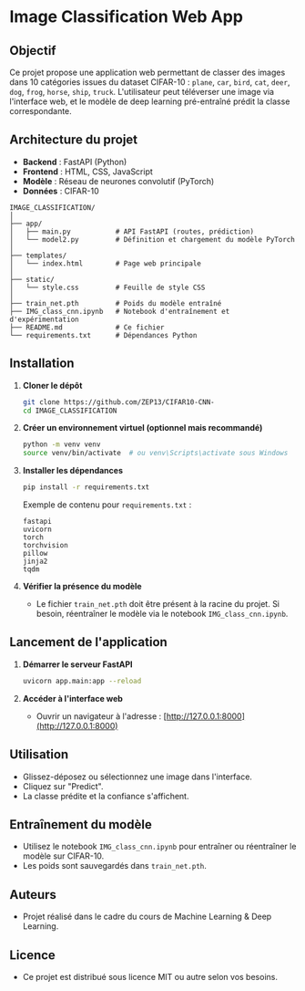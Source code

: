# Image Classification Web App

## Objectif

Ce projet propose une application web permettant de classer des images dans 10 catégories issues du dataset CIFAR-10 : `plane`, `car`, `bird`, `cat`, `deer`, `dog`, `frog`, `horse`, `ship`, `truck`. L'utilisateur peut téléverser une image via l'interface web, et le modèle de deep learning pré-entraîné prédit la classe correspondante.

## Architecture du projet

- **Backend** : FastAPI (Python)
- **Frontend** : HTML, CSS, JavaScript
- **Modèle** : Réseau de neurones convolutif (PyTorch)
- **Données** : CIFAR-10

```
IMAGE_CLASSIFICATION/
│
├── app/
│   ├── main.py           # API FastAPI (routes, prédiction)
│   └── model2.py         # Définition et chargement du modèle PyTorch
│
├── templates/
│   └── index.html        # Page web principale
│
├── static/
│   └── style.css         # Feuille de style CSS
│
├── train_net.pth         # Poids du modèle entraîné
├── IMG_class_cnn.ipynb   # Notebook d'entraînement et d'expérimentation
├── README.md             # Ce fichier
└── requirements.txt      # Dépendances Python
```

## Installation

1. **Cloner le dépôt**

   ```bash
   git clone https://github.com/ZEP13/CIFAR10-CNN-
   cd IMAGE_CLASSIFICATION
   ```

2. **Créer un environnement virtuel (optionnel mais recommandé)**

   ```bash
   python -m venv venv
   source venv/bin/activate  # ou venv\Scripts\activate sous Windows
   ```

3. **Installer les dépendances**

   ```bash
   pip install -r requirements.txt
   ```

   Exemple de contenu pour `requirements.txt` :

   ```
   fastapi
   uvicorn
   torch
   torchvision
   pillow
   jinja2
   tqdm
   ```

4. **Vérifier la présence du modèle**
   - Le fichier `train_net.pth` doit être présent à la racine du projet. Si besoin, réentraîner le modèle via le notebook `IMG_class_cnn.ipynb`.

## Lancement de l'application

1. **Démarrer le serveur FastAPI**

   ```bash
   uvicorn app.main:app --reload
   ```

2. **Accéder à l'interface web**
   - Ouvrir un navigateur à l'adresse : [http://127.0.0.1:8000](http://127.0.0.1:8000)

## Utilisation

- Glissez-déposez ou sélectionnez une image dans l'interface.
- Cliquez sur "Predict".
- La classe prédite et la confiance s'affichent.

## Entraînement du modèle

- Utilisez le notebook `IMG_class_cnn.ipynb` pour entraîner ou réentraîner le modèle sur CIFAR-10.
- Les poids sont sauvegardés dans `train_net.pth`.

## Auteurs

- Projet réalisé dans le cadre du cours de Machine Learning & Deep Learning.

## Licence

- Ce projet est distribué sous licence MIT ou autre selon vos besoins.
